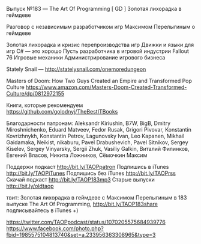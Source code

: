 Выпуск №183 — The Art Of Programming [ GD ] Золотая лихорадка в геймдеве

Разговор с независимым разработчиком игр Максимом Перелыгиным о геймдеве

Золотая лихорадка и кризис перепроизводства игр
Движки и языки для игр
C# — это хорошо 
Пусть разработчика в игровой индустрии
Fallout 76 
Игровые механики
Администрирование игрового бизнеса 

Stately Snail — http://statelysnail.com/onemoredungeon

Masters of Doom: How Two Guys Created an Empire and Transformed Pop Culture https://www.amazon.com/Masters-Doom-Created-Transformed-Culture/dp/0812972155

Книги, которые рекомендуем https://github.com/golodnyj/TheBestITBooks

Благодарности патронам:
Aleksandr Kiriushin, B7W, BigB, Dmitry Miroshnichenko, Eduard Matveev, Fedor Rusak, Grigori Pivovar, Konstantin Kovrizhnykh, Konstantin Petrov, Lagunovsky Ivan, Leo Kapanen, Mikhail Gaidamaka, Neikist, nikaburu, Pavel Drabushevich, Pavel Sitnikov, Sergey Kiselev, Sergey Vinyarsky, Sergii Zhuk, Vasiliy Galkin, Виталий Филинков, Евгений Власов, Никита Ложников, Сёмочкин Максим

Поддержи подкаст http://bit.ly/TAOPpatron
Подпишись в iTunes http://bit.ly/TAOPiTunes
Подпишись без iTunes http://bit.ly/TAOPrss
Скачай подкаст http://bit.ly/TAOP183mp3
Старые выпуски http://bit.ly/oldtaop

твит: 
Золотая лихорадка в геймдеве c Максимом Перелыгиным в 183 выпуске The Art Of Programming,  http://bit.ly/TAOP183share подписывайтесь в iTunes +) 


https://twitter.com/TAOPpodcast/status/1070205575684939776
https://www.facebook.com/photo.php?fbid=1985575104813740&set=a.233956363308965&type=3
